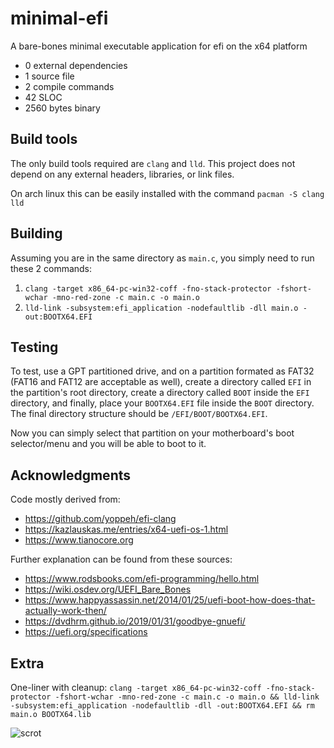 # minimal-efi
A bare-bones minimal executable application for efi on the x64 platform
- 0 external dependencies
- 1 source file
- 2 compile commands
- 42 SLOC
- 2560 bytes binary

## Build tools
The only build tools required are `clang` and `lld`. This project does not depend on any external headers, libraries, or link files.

On arch linux this can be easily installed with the command
`pacman -S clang lld`

## Building
Assuming you are in the same directory as `main.c`, you simply need to run these 2 commands:

1. `clang -target x86_64-pc-win32-coff -fno-stack-protector -fshort-wchar -mno-red-zone -c main.c -o main.o`
2. `lld-link -subsystem:efi_application -nodefaultlib -dll main.o -out:BOOTX64.EFI`

## Testing
To test, use a GPT partitioned drive, and on a partition formated as FAT32 (FAT16 and FAT12 are acceptable as well), create a directory called `EFI` in the partition's root directory, create a directory called `BOOT` inside the `EFI` directory, and finally, place your `BOOTX64.EFI` file inside the `BOOT` directory. The final directory structure should be `/EFI/BOOT/BOOTX64.EFI`.

Now you can simply select that partition on your motherboard's boot selector/menu and you will be able to boot to it.

## Acknowledgments
Code mostly derived from:
- https://github.com/yoppeh/efi-clang
- https://kazlauskas.me/entries/x64-uefi-os-1.html
- https://www.tianocore.org

Further explanation can be found from these sources:
- https://www.rodsbooks.com/efi-programming/hello.html
- https://wiki.osdev.org/UEFI_Bare_Bones
- https://www.happyassassin.net/2014/01/25/uefi-boot-how-does-that-actually-work-then/
- https://dvdhrm.github.io/2019/01/31/goodbye-gnuefi/
- https://uefi.org/specifications

## Extra
One-liner with cleanup:
`clang -target x86_64-pc-win32-coff -fno-stack-protector -fshort-wchar -mno-red-zone -c main.c -o main.o && lld-link -subsystem:efi_application -nodefaultlib -dll -out:BOOTX64.EFI && rm main.o BOOTX64.lib`

![scrot](https://user-images.githubusercontent.com/39736205/61829719-7c19a300-ae37-11e9-8571-86df407a81b3.png)

